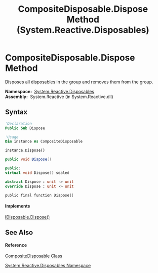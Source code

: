 ﻿---
title: CompositeDisposable.Dispose Method  (System.Reactive.Disposables)
TOCTitle: Dispose Method
ms:assetid: M:System.Reactive.Disposables.CompositeDisposable.Dispose
ms:mtpsurl: https://msdn.microsoft.com/en-us/library/system.reactive.disposables.compositedisposable.dispose(v=VS.103)
ms:contentKeyID: 36069511
ms.date: 06/28/2011
mtps_version: v=VS.103
f1_keywords:
- System.Reactive.Disposables.CompositeDisposable.Dispose
dev_langs:
- CSharp
- JScript
- VB
- FSharp
- c++
---

# CompositeDisposable.Dispose Method

Disposes all disposables in the group and removes them from the group.

**Namespace:**  [System.Reactive.Disposables](hh229090\(v=vs.103\).md)  
**Assembly:**  System.Reactive (in System.Reactive.dll)

## Syntax

``` vb
'Declaration
Public Sub Dispose
```

``` vb
'Usage
Dim instance As CompositeDisposable

instance.Dispose()
```

``` csharp
public void Dispose()
```

``` c++
public:
virtual void Dispose() sealed
```

``` fsharp
abstract Dispose : unit -> unit 
override Dispose : unit -> unit 
```

``` jscript
public final function Dispose()
```

#### Implements

[IDisposable.Dispose()](https://msdn.microsoft.com/en-us/library/es4s3w1d)  

## See Also

#### Reference

[CompositeDisposable Class](hh228980\(v=vs.103\).md)

[System.Reactive.Disposables Namespace](hh229090\(v=vs.103\).md)

